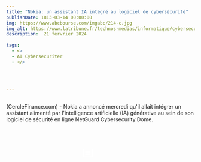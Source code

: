 ```yaml
---
title: "Nokia: un assistant IA intégré au logiciel de cybersécurité"
publishDate: 1813-03-14 00:00:00
img: https://www.abcbourse.com/imgabc/214-c.jpg
img_alt: https://www.latribune.fr/technos-medias/informatique/cybersecurite-pourquoi-les-menaces-sont-plus-elevees-que-jamais-983903.html
description:  21 fervrier 2024 
  
tags:
  - <>
  -	AI Cybersecuriter
  - </>

 

  
---
```


## 


(CercleFinance.com) - Nokia a annoncé mercredi qu'il allait intégrer un assistant alimenté par l'intelligence artificielle (IA) générative au sein de son logiciel de sécurité en ligne NetGuard Cybersecurity Dome.

<BaseLayout>
<br>
<br>
<br>
<div class="contain-btn-phase1">
 <a class="a-btn" href="https://www.abcbourse.com/marches/nokia-un-assistant-ia-integre-au-logiciel-de-cybersecurite_622407" data-astro-cid-balv45lp="" data-astro-source-file="C:/Users/kevin/portfolio/src/components/CallToAction.astro" data-astro-source-loc="9:17"> <svg xmlns="http://www.w3.org/2000/svg" width="32" height="32" fill="#ffffff" viewBox="0 0 256 256"><path d="M216,40H40A16,16,0,0,0,24,56V200a16,16,0,0,0,16,16H216a16,16,0,0,0,16-16V56A16,16,0,0,0,216,40Zm0,160H40V56H216V200ZM184,96a8,8,0,0,1-8,8H80a8,8,0,0,1,0-16h96A8,8,0,0,1,184,96Zm0,32a8,8,0,0,1-8,8H80a8,8,0,0,1,0-16h96A8,8,0,0,1,184,128Zm0,32a8,8,0,0,1-8,8H80a8,8,0,0,1,0-16h96A8,8,0,0,1,184,160Z"></path></svg></a>
</div>
 <style>
	.a-btn{
		width:20% !important;
	}
	.contain-btn-phase1{
		display: flex;
		justify-content: center;
	}
 </style>
</BaseLayout>
